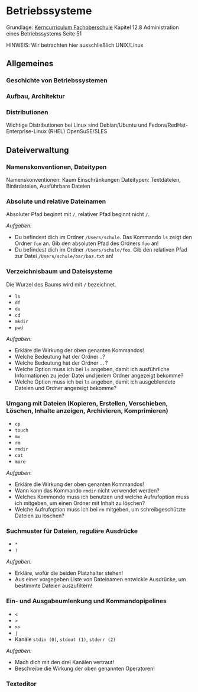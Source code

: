 # Betriebssysteme

Grundlage: [Kerncurriculum Fachoberschule](https://kultus.hessen.de/sites/kultus.hessen.de/files/2023-08/kc_fos_informationstechnik_2022.pdf) Kapitel 12.8 Administration eines Betriebssystems Seite 51

HINWEIS: Wir betrachten hier ausschließlich UNIX/Linux

## Allgemeines

### Geschichte von Betriebssystemen
### Aufbau, Architektur
### Distributionen

Wichtige Distributionen bei Linux sind Debian/Ubuntu und Fedora/RedHat-Enterprise-Linux (RHEL) OpenSuSE/SLES

## Dateiverwaltung

### Namenskonventionen, Dateitypen

Namenskonventionen: Kaum Einschränkungen
Dateitypen: Textdateien, Binärdateien, Ausführbare Dateien

### Absolute und relative Dateinamen

Absoluter Pfad beginnt mit `/`, relativer Pfad beginnt nicht `/`.

*Aufgaben:*

- Du befindest dich im Ordner `/Users/schule`. Das Kommando `ls` zeigt den Ordner `foo` an. Gib den absoluten
  Pfad des Ordners `foo` an!
- Du befindest dich im Ordner `/Users/schule/foo`. Gib den relativen Pfad zur Datei `/Users/schule/bar/baz.txt` an!

### Verzeichnisbaum und Dateisysteme

Die Wurzel des Baums wird mit `/` bezeichnet.

- `ls`
- `df`
- `du`
- `cd`
- `mkdir`
- `pwd`

*Aufgaben:*

- Erkläre die Wirkung der oben genanten Kommandos!
- Welche Bedeutung hat der Ordner `.`?
- Welche Bedeutung hat der Ordner `..`?
- Welche Option muss ich bei `ls` angeben, damit ich ausführliche Informationen zu jeder Datei und jedem Ordner angezeigt bekomme?
- Welche Option muss ich bei `ls` angeben, damit ich ausgeblendete Dateien und Ordner angezeigt bekomme?

### Umgang mit Dateien (Kopieren, Erstellen, Verschieben, Löschen, Inhalte anzeigen, Archivieren, Komprimieren)

- `cp`
- `touch`
- `mv` 
- `rm`
- `rmdir`
- `cat`
- `more`

*Aufgaben*:

- Erkläre die Wirkung der oben genanten Kommandos!
- Wann kann das Kommando `rmdir` nicht verwendet werden?
- Welches Kommondo muss ich benutzen und welche Aufrufoption muss ich mitgeben, um einen Ordner mit Inhalt zu löschen?
- Welche Aufrufoption muss ich bei `rm` mitgeben, um schreibgeschützte Dateien zu löschen?

### Suchmuster für Dateien, reguläre Ausdrücke

- `*`
- `?`

*Aufgaben:*

- Erkläre, wofür die beiden Platzhalter stehen!
- Aus einer vorgegeben Liste von Dateinamen entwickle Ausdrücke, um bestimmte Dateien auszufiltern!

### Ein- und Ausgabeumlenkung und Kommandopipelines

- `<`
- `>`
- `>>`
- `|`
- Kanäle `stdin (0)`, `stdout (1)`, `stderr (2)`

*Aufgaben:*

- Mach dich mit den drei Kanälen vertraut!
- Beschreibe die Wirkung der oben genannten Operatoren!

### Texteditor
